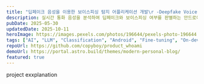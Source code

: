 ```yaml
---
title: "딥페이크 음성을 이용한 보이스피싱 탐지 어플리케이션 개발\r -Deepfake Voice Phishing Detection Application (25-1 \rAI Capstone Project)"
description: 실시간 통화 음성을 분석하여 딥페이크와 보이스피싱 여부를 판별하는 안드로이드 기반 AI 보안 앱 개발 프로젝트
pubDate: 2025-05-30
updatedDate: 2025-10-11
heroImage: https://images.pexels.com/photos/196644/pexels-photo-196644.jpeg
tags: ["AI", "LLM", "Classification", "Android", "Fine-tuning", "On-device", "Capstone"]
repoUrl: https://github.com/copyboy/product_whoami
demoUrl: https://portal.astro.build/themes/modern-personal-blog/
featured: true
---
```


project exxplanation 